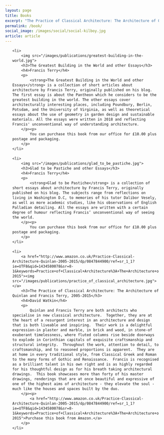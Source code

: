 ```yaml
---
layout: page
title: Books
excerpt: "The Practice of Classical Architecture: The Architecture of Quinlan and Francis Terry, 2005-2015 by David Watkin Published by Rizzoli"
permalink: /book/
social_image: /images/social/social-kilboy.jpg
article: article
---
```

<ul class="list publications">

	<li>
		<img src="/images/publications/greatest-building-in-the-world.jpg">
		<h3>The Greatest Building in the World and other Essays</h3>
		<h4>Francis Terry</h4>
		<p>
			<strong>The Greatest Building in the World and other Essays</strong> is a collection of short articles about architecture by Francis Terry, originally published on his blog. The first essay is about the Pantheon which he considers to be the greatest building in the world. The other essays cover architecturally interesting places, including Poundbury, Berlin, Potsdam, and the University of Virginia, as well as theoretical essays about the use of geometry in garden design and sustainable materials. All the essays were written in 2018 and reflecting Francis' unconventional way of understanding architecture.
		</p><p>
			You can purchase this book from our office for £10.00 plus postage and packaging.
		</p>
	</li>
	
	<li>
		<img src="/images/publications/glad_to_be_pastiche.jpg">
		<h3>Glad to be Pastiche and other Essays</h3>
		<h4>Francis Terry</h4>
		<p>
			<strong>Glad to be Pastiche</strong> is a collection of short essays about architecture by Francis Terry, originally published on his blog. The subjects range from reflections on living in Washington D.C, to memories of his tutor Dalibor Vesely, as well as more academic studies, like his observations of English Palladian detailing. All the essays are written with a certain degree of humour reflecting Francis’ unconventional way of seeing the world.
		</p><p>
			You can purchase this book from our office for £10.00 plus postage and packaging.
		</p>
	</li>

	<li>
		<a href="http://www.amazon.co.uk/Practice-Classical-Architecture-Quinlan-2005-2015/dp/0847844900/ref=sr_1_1?ie=UTF8&qid=1434580078&sr=8-1&keywords=Practice+of+Classical+Architecture%3A+The+Architecture+of+Quinlan+and+Francis+Terry%2C+2005-2015"><img src="/images/publications/practice_of_classical_architecture.jpg"></a>
		<h3>The Practice of Classical Architecture: The Architecture of Quinlan and Francis Terry, 2005-2015</h3>
		<h4>David Watkin</h4>
		<p>
			Quinlan and Francis Terry are both architects who specialise in new classical architecture.  Together, they are at the heart of a resurgent interest in an architecture and design that is both liveable and inspiring.  Their work is a delightful expression-in plaster and marble, in brick and wood, in stone-of exuberant timelessness, where fluted columns rise beside doorways to explode in Corinthian capitals of exquisite craftsmanship and structural integrity.  Throughout the work, attention to detail, to craftsmanship, and to reasoned proportions is apparent.  They are at home in every traditional style, from Classical Greek and Roman to the many forms of Gothic and Renaissance.  Francis is recognised as a brilliant talent in his own right and is as highly regarded for his thoughtful design as for his breath taking architectural drawings.  This book showcases more than forty of his master drawings, renderings that are at once beautiful and expressive of one of the highest aims of architecture - they elevate the soul - much like the houses and spaces built by the duo.
		</p><p>
			<a href="http://www.amazon.co.uk/Practice-Classical-Architecture-Quinlan-2005-2015/dp/0847844900/ref=sr_1_1?ie=UTF8&qid=1434580078&sr=8-1&keywords=Practice+of+Classical+Architecture%3A+The+Architecture+of+Quinlan+and+Francis+Terry%2C+2005-2015">Purchase this book from Amazon.</a>
		</p>
	</li>

</ul>
